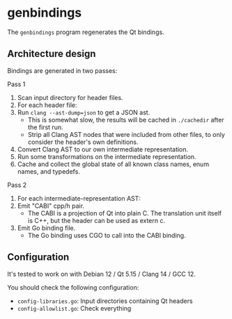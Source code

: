 # genbindings

The `genbindings` program regenerates the Qt bindings.

## Architecture design

Bindings are generated in two passes:

Pass 1

1. Scan input directory for header files.
2. For each header file:
3. Run `clang --ast-dump=json` to get a JSON ast.
	- This is somewhat slow, the results will be cached in `./cachedir` after the first run.
	- Strip all Clang AST nodes that were included from other files, to only consider the header's own definitions.
4. Convert Clang AST to our own intermediate representation.
5. Run some transformations on the intermediate representation.
6. Cache and collect the global state of all known class names, enum names, and typedefs.

Pass 2

1. For each intermediate-representation AST:
2. Emit "CABI" cpp/h pair.
	- The CABI is a projection of Qt into plain C. The translation unit itself is C++, but the header can be used as extern c.
3. Emit Go binding file.
	- The Go binding uses CGO to call into the CABI binding.

## Configuration

It's tested to work on with Debian 12 / Qt 5.15 / Clang 14 / GCC 12.

You should check the following configuration:

- `config-libraries.go`: Input directories containing Qt headers
- `config-allowlist.go`: Check everything
